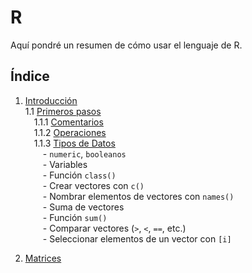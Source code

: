# R

Aquí pondré un resumen de cómo usar el lenguaje de R.

## Índice

1. [Introducción](#introducción)  
   1.1 [Primeros pasos](#primeros-pasos)  
   &emsp;1.1.1 [Comentarios](#comentarios)  
   &emsp;1.1.2 [Operaciones](#operaciones)  
   &emsp;1.1.3 [Tipos de Datos](#tipos-de-datos)  
   &emsp;&emsp;- `numeric`, `booleanos`  
   &emsp;&emsp;- Variables  
   &emsp;&emsp;- Función `class()`  
   &emsp;&emsp;- Crear vectores con `c()`  
   &emsp;&emsp;- Nombrar elementos de vectores con `names()`  
   &emsp;&emsp;- Suma de vectores  
   &emsp;&emsp;- Función `sum()`  
   &emsp;&emsp;- Comparar vectores (`>`, `<`, `==`, etc.)  
   &emsp;&emsp;- Seleccionar elementos de un vector con `[i]`  

2. [Matrices](#matrices)

